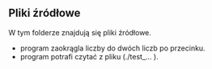 ## Pliki źródłowe
W tym folderze znajdują się pliki źródłowe.
- program zaokrągla liczby do dwóch liczb po przecinku.
- program potrafi czytać z pliku (./test_... <nazwa>).